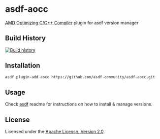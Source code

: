 # asdf-aocc

[AMD Optimizing C/C++ Compiler](https://developer.amd.com/amd-aocc) plugin for
asdf version manager

## Build History

[![Build history](https://buildstats.info/github/chart/asdf-community/asdf-aocc?branch=master)](https://github.com/asdf-community/asdf-aocc/actions)

## Installation

```bash
asdf plugin-add aocc https://github.com/asdf-community/asdf-aocc.git
```

## Usage

Check [asdf](https://github.com/asdf-vm/asdf) readme for instructions on how to
install & manage versions.

## License

Licensed under the
[Apache License, Version 2.0](https://www.apache.org/licenses/LICENSE-2.0).
